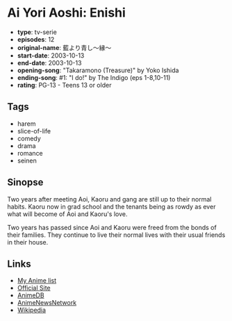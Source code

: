 # Ai Yori Aoshi: Enishi

-   **type**: tv-serie
-   **episodes**: 12
-   **original-name**: 藍より青し～縁～
-   **start-date**: 2003-10-13
-   **end-date**: 2003-10-13
-   **opening-song**: "Takaramono (Treasure)" by Yoko Ishida
-   **ending-song**: #1: "I do!" by The Indigo (eps 1-8,10-11)
-   **rating**: PG-13 - Teens 13 or older

## Tags

-   harem
-   slice-of-life
-   comedy
-   drama
-   romance
-   seinen

## Sinopse

Two years after meeting Aoi, Kaoru and gang are still up to their normal habits. Kaoru now in grad school and the tenants being as rowdy as ever what will become of Aoi and Kaoru's love.

Two years has passed since Aoi and Kaoru were freed from the bonds of their families. They continue to live their normal lives with their usual friends in their house.

## Links

-   [My Anime list](https://myanimelist.net/anime/394/Ai_Yori_Aoshi__Enishi)
-   [Official Site](http://www.aiyoriaoshi.com/enishi/)
-   [AnimeDB](http://anidb.info/perl-bin/animedb.pl?show=anime&aid=1059)
-   [AnimeNewsNetwork](http://www.animenewsnetwork.com/encyclopedia/anime.php?id=2568)
-   [Wikipedia](http://en.wikipedia.org/wiki/Ai_Yori_Aoshi_Enishi)

